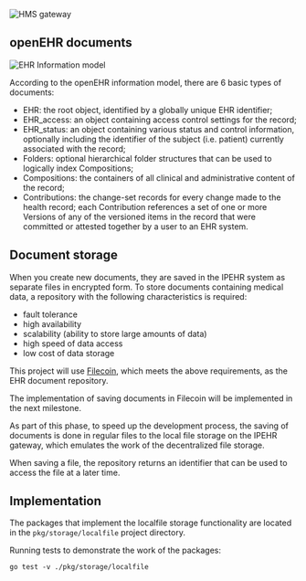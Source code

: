 ![HMS gateway](https://user-images.githubusercontent.com/8058268/171821436-ebd013b6-0deb-4f86-8aaa-b5254e913104.png)

## openEHR documents

![EHR Information model](https://specifications.openehr.org/releases/RM/latest/ehr/diagrams/high_level_ehr_structure.svg)

According to the openEHR information model, there are 6 basic types of documents:

- EHR: the root object, identified by a globally unique EHR identifier;
- EHR_access: an object containing access control settings for the record;
- EHR_status: an object containing various status and control information, optionally including the identifier of the subject (i.e. patient) currently associated with the record;
- Folders: optional hierarchical folder structures that can be used to logically index Compositions;
- Compositions: the containers of all clinical and administrative content of the record;
- Contributions: the change-set records for every change made to the health record; each Contribution references a set of one or more Versions of any of the versioned items in the record that were committed or attested together by a user to an EHR system.

## Document storage

When you create new documents, they are saved in the IPEHR system as separate files in encrypted form. 
To store documents containing medical data, a repository with the following characteristics is required:

- fault tolerance
- high availability
- scalability (ability to store large amounts of data)
- high speed of data access
- low cost of data storage

This project will use [Filecoin](https://filecoin.io), which meets the above requirements, as the EHR document repository.

The implementation of saving documents in Filecoin will be implemented in the next milestone.

As part of this phase, to speed up the development process, the saving of documents is done in regular files to the local file storage on the IPEHR gateway, which emulates the work of the decentralized file storage.

When saving a file, the repository returns an identifier that can be used to access the file at a later time.

## Implementation

The packages that implement the localfile storage functionality are located in the `pkg/storage/localfile` project directory.

Running tests to demonstrate the work of the packages:

```
go test -v ./pkg/storage/localfile
```
